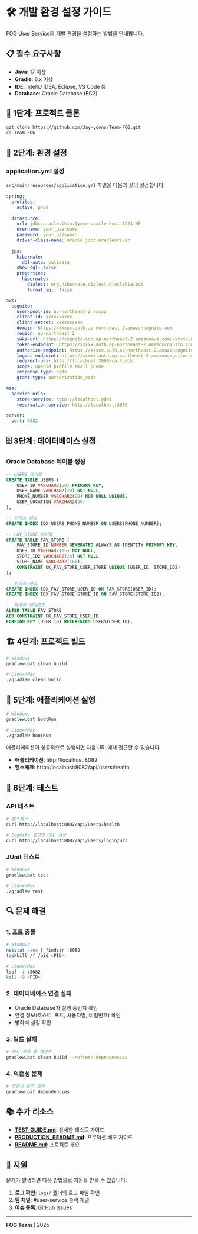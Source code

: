 # 🛠️ 개발 환경 설정 가이드

FOG User Service의 개발 환경을 설정하는 방법을 안내합니다.

## 📋 필수 요구사항

- **Java**: 17 이상
- **Gradle**: 8.x 이상
- **IDE**: IntelliJ IDEA, Eclipse, VS Code 등
- **Database**: Oracle Database (EC2)

## 🚀 1단계: 프로젝트 클론

```bash
git clone https://github.com/Jay-yoons/Team-FOG.git
cd Team-FOG
```

## 🔧 2단계: 환경 설정

### application.yml 설정

`src/main/resources/application.yml` 파일을 다음과 같이 설정합니다:

```yaml
spring:
  profiles:
    active: prod
  
  datasource:
    url: jdbc:oracle:thin:@your-oracle-host:1521:XE
    username: your_username
    password: your_password
    driver-class-name: oracle.jdbc.OracleDriver
  
  jpa:
    hibernate:
      ddl-auto: validate
    show-sql: false
    properties:
      hibernate:
        dialect: org.hibernate.dialect.OracleDialect
        format_sql: false

aws:
  cognito:
    user-pool-id: ap-northeast-2_xxxxx
    client-id: xxxxxxxxxx
    client-secret: xxxxxxxxxx
    domain: https://xxxxx.auth.ap-northeast-2.amazoncognito.com
    region: ap-northeast-2
    jwks-url: https://cognito-idp.ap-northeast-2.amazonaws.com/xxxxx/.well-known/jwks.json
    token-endpoint: https://xxxxx.auth.ap-northeast-2.amazoncognito.com/oauth2/token
    authorize-endpoint: https://xxxxx.auth.ap-northeast-2.amazoncognito.com/oauth2/authorize
    logout-endpoint: https://xxxxx.auth.ap-northeast-2.amazoncognito.com/logout
    redirect-uri: http://localhost:3000/callback
    scope: openid profile email phone
    response-type: code
    grant-type: authorization_code

msa:
  service-urls:
    store-service: http://localhost:8081
    reservation-service: http://localhost:8080

server:
  port: 8082
```

## 🗄️ 3단계: 데이터베이스 설정

### Oracle Database 테이블 생성

```sql
-- USERS 테이블
CREATE TABLE USERS (
    USER_ID VARCHAR2(50) PRIMARY KEY,
    USER_NAME VARCHAR2(20) NOT NULL,
    PHONE_NUMBER VARCHAR2(20) NOT NULL UNIQUE,
    USER_LOCATION VARCHAR2(50)
);

-- 인덱스 생성
CREATE INDEX IDX_USERS_PHONE_NUMBER ON USERS(PHONE_NUMBER);

-- FAV_STORE 테이블
CREATE TABLE FAV_STORE (
    FAV_STORE_ID NUMBER GENERATED ALWAYS AS IDENTITY PRIMARY KEY,
    USER_ID VARCHAR2(15) NOT NULL,
    STORE_ID2 VARCHAR2(20) NOT NULL,
    STORE_NAME VARCHAR2(100),
    CONSTRAINT UK_FAV_STORE_USER_STORE UNIQUE (USER_ID, STORE_ID2)
);

-- 인덱스 생성
CREATE INDEX IDX_FAV_STORE_USER_ID ON FAV_STORE(USER_ID);
CREATE INDEX IDX_FAV_STORE_STORE_ID ON FAV_STORE(STORE_ID2);

-- 외래키 제약조건
ALTER TABLE FAV_STORE 
ADD CONSTRAINT FK_FAV_STORE_USER_ID 
FOREIGN KEY (USER_ID) REFERENCES USERS(USER_ID);
```

## 🏗️ 4단계: 프로젝트 빌드

```bash
# Windows
gradlew.bat clean build

# Linux/Mac
./gradlew clean build
```

## 🚀 5단계: 애플리케이션 실행

```bash
# Windows
gradlew.bat bootRun

# Linux/Mac
./gradlew bootRun
```

애플리케이션이 성공적으로 실행되면 다음 URL에서 접근할 수 있습니다:
- **애플리케이션**: http://localhost:8082
- **헬스체크**: http://localhost:8082/api/users/health

## 🧪 6단계: 테스트

### API 테스트

```bash
# 헬스체크
curl http://localhost:8082/api/users/health

# Cognito 로그인 URL 생성
curl http://localhost:8082/api/users/login/url
```

### JUnit 테스트

```bash
# Windows
gradlew.bat test

# Linux/Mac
./gradlew test
```

## 🔍 문제 해결

### 1. 포트 충돌
```bash
# Windows
netstat -ano | findstr :8082
taskkill /f /pid <PID>

# Linux/Mac
lsof -i :8082
kill -9 <PID>
```

### 2. 데이터베이스 연결 실패
- Oracle Database가 실행 중인지 확인
- 연결 정보(호스트, 포트, 사용자명, 비밀번호) 확인
- 방화벽 설정 확인

### 3. 빌드 실패
```bash
# 캐시 삭제 후 재빌드
gradlew.bat clean build --refresh-dependencies
```

### 4. 의존성 문제
```bash
# 의존성 트리 확인
gradlew.bat dependencies
```

## 📚 추가 리소스

- **[TEST_GUIDE.md](TEST_GUIDE.md)**: 상세한 테스트 가이드
- **[PRODUCTION_README.md](PRODUCTION_README.md)**: 프로덕션 배포 가이드
- **[README.md](README.md)**: 프로젝트 개요

## 🤝 지원

문제가 발생하면 다음 방법으로 지원을 받을 수 있습니다:

1. **로그 확인**: `logs/` 폴더의 로그 파일 확인
2. **팀 채널**: #user-service 슬랙 채널
3. **이슈 등록**: GitHub Issues

---

**FOG Team** | 2025 
